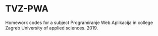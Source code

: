 # TVZ-PWA
Homework codes for a subject Programiranje Web Aplikacija in college Zagreb University of applied sciences. 2019.
